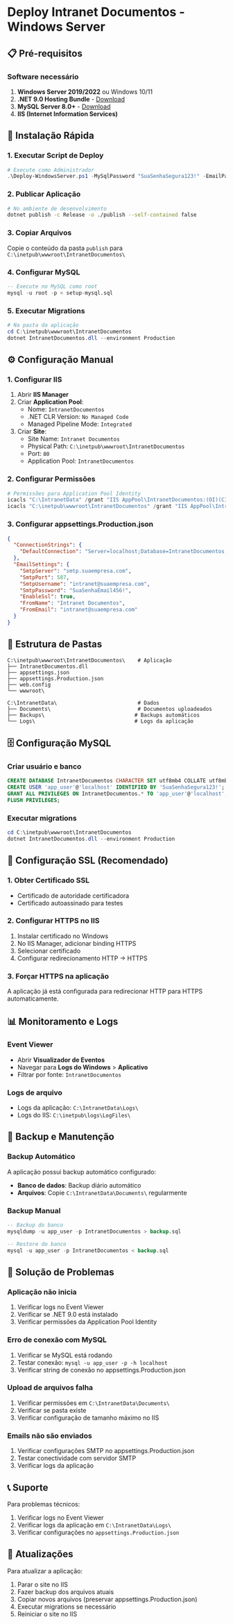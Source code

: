 # Deploy Intranet Documentos - Windows Server

## 📋 Pré-requisitos

### Software necessário

1. **Windows Server 2019/2022** ou Windows 10/11
2. **.NET 9.0 Hosting Bundle** - [Download](https://dotnet.microsoft.com/download/dotnet/9.0)
3. **MySQL Server 8.0+** - [Download](https://dev.mysql.com/downloads/mysql/)
4. **IIS (Internet Information Services)**

## 🚀 Instalação Rápida

### 1. Executar Script de Deploy

```powershell
# Execute como Administrador
.\Deploy-WindowsServer.ps1 -MySqlPassword "SuaSenhaSegura123!" -EmailPassword "SuaSenhaEmail456!"
```

### 2. Publicar Aplicação

```bash
# No ambiente de desenvolvimento
dotnet publish -c Release -o ./publish --self-contained false
```

### 3. Copiar Arquivos

Copie o conteúdo da pasta `publish` para `C:\inetpub\wwwroot\IntranetDocumentos\`

### 4. Configurar MySQL

```sql
-- Execute no MySQL como root
mysql -u root -p < setup-mysql.sql
```

### 5. Executar Migrations

```powershell
# Na pasta da aplicação
cd C:\inetpub\wwwroot\IntranetDocumentos
dotnet IntranetDocumentos.dll --environment Production
```

## ⚙️ Configuração Manual

### 1. Configurar IIS

1. Abrir **IIS Manager**
2. Criar **Application Pool**:
   - Nome: `IntranetDocumentos`
   - .NET CLR Version: `No Managed Code`
   - Managed Pipeline Mode: `Integrated`
3. Criar **Site**:
   - Site Name: `Intranet Documentos`
   - Physical Path: `C:\inetpub\wwwroot\IntranetDocumentos`
   - Port: `80`
   - Application Pool: `IntranetDocumentos`

### 2. Configurar Permissões

```powershell
# Permissões para Application Pool Identity
icacls "C:\IntranetData" /grant "IIS AppPool\IntranetDocumentos:(OI)(CI)F" /T
icacls "C:\inetpub\wwwroot\IntranetDocumentos" /grant "IIS AppPool\IntranetDocumentos:(OI)(CI)RX" /T
```

### 3. Configurar appsettings.Production.json

```json
{
  "ConnectionStrings": {
    "DefaultConnection": "Server=localhost;Database=IntranetDocumentos;User=app_user;Password=SuaSenhaSegura123!;Port=3306;SslMode=Preferred;CharSet=utf8mb4;"
  },
  "EmailSettings": {
    "SmtpServer": "smtp.suaempresa.com",
    "SmtpPort": 587,
    "SmtpUsername": "intranet@suaempresa.com",
    "SmtpPassword": "SuaSenhaEmail456!",
    "EnableSsl": true,
    "FromName": "Intranet Documentos",
    "FromEmail": "intranet@suaempresa.com"
  }
}
```

## 🔧 Estrutura de Pastas

```
C:\inetpub\wwwroot\IntranetDocumentos\    # Aplicação
├── IntranetDocumentos.dll
├── appsettings.json
├── appsettings.Production.json
├── web.config
└── wwwroot\

C:\IntranetData\                          # Dados
├── Documents\                            # Documentos uploadeados
├── Backups\                             # Backups automáticos
└── Logs\                                # Logs da aplicação
```

## 🗄️ Configuração MySQL

### Criar usuário e banco

```sql
CREATE DATABASE IntranetDocumentos CHARACTER SET utf8mb4 COLLATE utf8mb4_unicode_ci;
CREATE USER 'app_user'@'localhost' IDENTIFIED BY 'SuaSenhaSegura123!';
GRANT ALL PRIVILEGES ON IntranetDocumentos.* TO 'app_user'@'localhost';
FLUSH PRIVILEGES;
```

### Executar migrations

```powershell
cd C:\inetpub\wwwroot\IntranetDocumentos
dotnet IntranetDocumentos.dll --environment Production
```

## 🔐 Configuração SSL (Recomendado)

### 1. Obter Certificado SSL

- Certificado de autoridade certificadora
- Certificado autoassinado para testes

### 2. Configurar HTTPS no IIS

1. Instalar certificado no Windows
2. No IIS Manager, adicionar binding HTTPS
3. Selecionar certificado
4. Configurar redirecionamento HTTP → HTTPS

### 3. Forçar HTTPS na aplicação

A aplicação já está configurada para redirecionar HTTP para HTTPS automaticamente.

## 📊 Monitoramento e Logs

### Event Viewer

- Abrir **Visualizador de Eventos**
- Navegar para **Logs do Windows** > **Aplicativo**
- Filtrar por fonte: `IntranetDocumentos`

### Logs de arquivo

- Logs da aplicação: `C:\IntranetData\Logs\`
- Logs do IIS: `C:\inetpub\logs\LogFiles\`

## 🔄 Backup e Manutenção

### Backup Automático

A aplicação possui backup automático configurado:

- **Banco de dados**: Backup diário automático
- **Arquivos**: Copie `C:\IntranetData\Documents\` regularmente

### Backup Manual

```sql
-- Backup do banco
mysqldump -u app_user -p IntranetDocumentos > backup.sql

-- Restore do banco  
mysql -u app_user -p IntranetDocumentos < backup.sql
```

## 🚨 Solução de Problemas

### Aplicação não inicia

1. Verificar logs no Event Viewer
2. Verificar se .NET 9.0 está instalado
3. Verificar permissões da Application Pool Identity

### Erro de conexão com MySQL

1. Verificar se MySQL está rodando
2. Testar conexão: `mysql -u app_user -p -h localhost`
3. Verificar string de conexão no appsettings.Production.json

### Upload de arquivos falha

1. Verificar permissões em `C:\IntranetData\Documents\`
2. Verificar se pasta existe
3. Verificar configuração de tamanho máximo no IIS

### Emails não são enviados

1. Verificar configurações SMTP no appsettings.Production.json
2. Testar conectividade com servidor SMTP
3. Verificar logs da aplicação

## 📞 Suporte

Para problemas técnicos:

1. Verificar logs no Event Viewer
2. Verificar logs da aplicação em `C:\IntranetData\Logs\`
3. Verificar configurações no `appsettings.Production.json`

## 🔄 Atualizações

Para atualizar a aplicação:

1. Parar o site no IIS
2. Fazer backup dos arquivos atuais
3. Copiar novos arquivos (preservar appsettings.Production.json)
4. Executar migrations se necessário
5. Reiniciar o site no IIS
